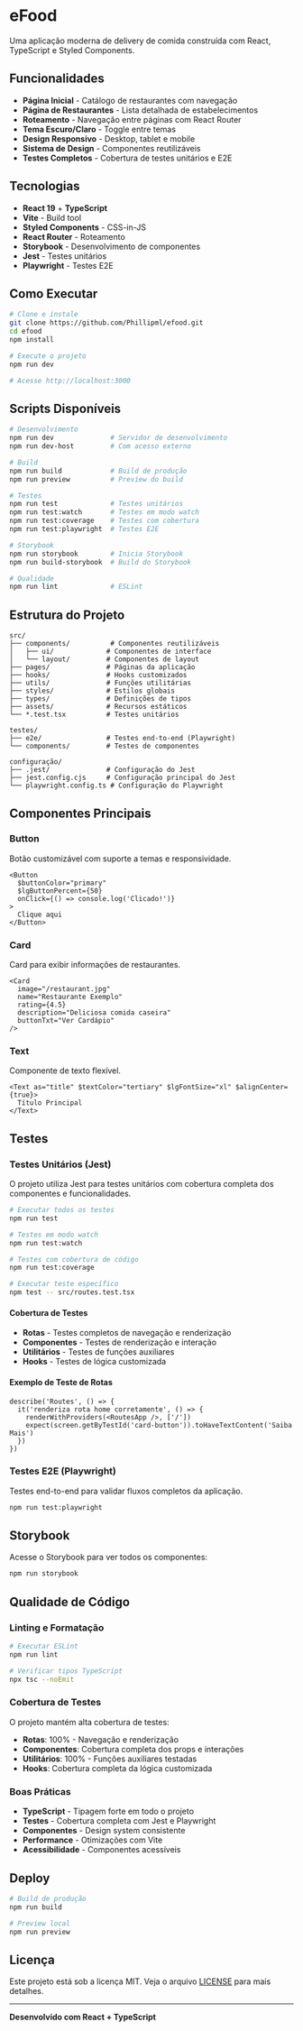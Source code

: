 # eFood

Uma aplicação moderna de delivery de comida construída com React, TypeScript e Styled Components.

## Funcionalidades

- **Página Inicial** - Catálogo de restaurantes com navegação
- **Página de Restaurantes** - Lista detalhada de estabelecimentos
- **Roteamento** - Navegação entre páginas com React Router
- **Tema Escuro/Claro** - Toggle entre temas
- **Design Responsivo** - Desktop, tablet e mobile
- **Sistema de Design** - Componentes reutilizáveis
- **Testes Completos** - Cobertura de testes unitários e E2E

## Tecnologias

- **React 19** + **TypeScript**
- **Vite** - Build tool
- **Styled Components** - CSS-in-JS
- **React Router** - Roteamento
- **Storybook** - Desenvolvimento de componentes
- **Jest** - Testes unitários
- **Playwright** - Testes E2E

## Como Executar

```bash
# Clone e instale
git clone https://github.com/Phillipml/efood.git
cd efood
npm install

# Execute o projeto
npm run dev

# Acesse http://localhost:3000
```

## Scripts Disponíveis

```bash
# Desenvolvimento
npm run dev              # Servidor de desenvolvimento
npm run dev-host         # Com acesso externo

# Build
npm run build            # Build de produção
npm run preview          # Preview do build

# Testes
npm run test             # Testes unitários
npm run test:watch       # Testes em modo watch
npm run test:coverage    # Testes com cobertura
npm run test:playwright  # Testes E2E

# Storybook
npm run storybook        # Inicia Storybook
npm run build-storybook  # Build do Storybook

# Qualidade
npm run lint             # ESLint
```

## Estrutura do Projeto

```
src/
├── components/          # Componentes reutilizáveis
│   ├── ui/             # Componentes de interface
│   └── layout/         # Componentes de layout
├── pages/              # Páginas da aplicação
├── hooks/              # Hooks customizados
├── utils/              # Funções utilitárias
├── styles/             # Estilos globais
├── types/              # Definições de tipos
├── assets/             # Recursos estáticos
└── *.test.tsx          # Testes unitários

testes/
├── e2e/                # Testes end-to-end (Playwright)
└── components/         # Testes de componentes

configuração/
├── .jest/              # Configuração do Jest
├── jest.config.cjs     # Configuração principal do Jest
└── playwright.config.ts # Configuração do Playwright
```

## Componentes Principais

### Button

Botão customizável com suporte a temas e responsividade.

```tsx
<Button
  $buttonColor="primary"
  $lgButtonPercent={50}
  onClick={() => console.log('Clicado!')}
>
  Clique aqui
</Button>
```

### Card

Card para exibir informações de restaurantes.

```tsx
<Card
  image="/restaurant.jpg"
  name="Restaurante Exemplo"
  rating={4.5}
  description="Deliciosa comida caseira"
  buttonTxt="Ver Cardápio"
/>
```

### Text

Componente de texto flexível.

```tsx
<Text as="title" $textColor="tertiary" $lgFontSize="xl" $alignCenter={true}>
  Título Principal
</Text>
```

## Testes

### Testes Unitários (Jest)

O projeto utiliza Jest para testes unitários com cobertura completa dos componentes e funcionalidades.

```bash
# Executar todos os testes
npm run test

# Testes em modo watch
npm run test:watch

# Testes com cobertura de código
npm run test:coverage

# Executar teste específico
npm test -- src/routes.test.tsx
```

#### Cobertura de Testes

- **Rotas** - Testes completos de navegação e renderização
- **Componentes** - Testes de renderização e interação
- **Utilitários** - Testes de funções auxiliares
- **Hooks** - Testes de lógica customizada

#### Exemplo de Teste de Rotas

```tsx
describe('Routes', () => {
  it('renderiza rota home corretamente', () => {
    renderWithProviders(<RoutesApp />, ['/'])
    expect(screen.getByTestId('card-button')).toHaveTextContent('Saiba Mais')
  })
})
```

### Testes E2E (Playwright)

Testes end-to-end para validar fluxos completos da aplicação.

```bash
npm run test:playwright
```

## Storybook

Acesse o Storybook para ver todos os componentes:

```bash
npm run storybook
```

## Qualidade de Código

### Linting e Formatação

```bash
# Executar ESLint
npm run lint

# Verificar tipos TypeScript
npx tsc --noEmit
```

### Cobertura de Testes

O projeto mantém alta cobertura de testes:

- **Rotas**: 100% - Navegação e renderização
- **Componentes**: Cobertura completa dos props e interações
- **Utilitários**: 100% - Funções auxiliares testadas
- **Hooks**: Cobertura completa da lógica customizada

### Boas Práticas

- **TypeScript** - Tipagem forte em todo o projeto
- **Testes** - Cobertura completa com Jest e Playwright
- **Componentes** - Design system consistente
- **Performance** - Otimizações com Vite
- **Acessibilidade** - Componentes acessíveis

## Deploy

```bash
# Build de produção
npm run build

# Preview local
npm run preview
```

## Licença

Este projeto está sob a licença MIT. Veja o arquivo [LICENSE](LICENSE) para mais detalhes.

---

**Desenvolvido com React + TypeScript**

